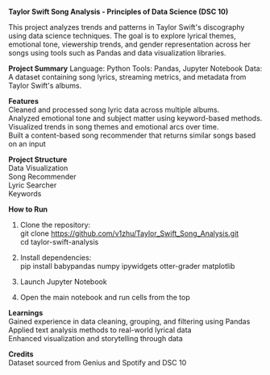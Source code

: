 **Taylor Swift Song Analysis - Principles of Data Science (DSC 10)**

This project analyzes trends and patterns in Taylor Swift's discography using data science techniques. The goal is to explore lyrical themes, emotional tone, viewership trends, and gender representation across her songs using tools such as Pandas and data visualization libraries.

**Project Summary**
Language: Python
Tools: Pandas, Jupyter Notebook
Data: A dataset containing song lyrics, streaming metrics, and metadata from Taylor Swift's albums.

**Features**  
Cleaned and processed song lyric data across multiple albums.  
Analyzed emotional tone and subject matter using keyword-based methods.  
Visualized trends in song themes and emotional arcs over time.  
Built a content-based song recommender that returns similar songs based on an input  

**Project Structure**  
Data Visualization    
Song Recommender   
Lyric Searcher  
Keywords  

**How to Run**
1. Clone the repository:  
   git clone https://github.com/v1zhu/Taylor_Swift_Song_Analysis.git   
   cd taylor-swift-analysis    

2. Install dependencies:  
   pip install babypandas numpy ipywidgets otter-grader matplotlib
   
3. Launch Jupyter Notebook
   
4. Open the main notebook and run cells from the top

**Learnings**  
Gained experience in data cleaning, grouping, and filtering using Pandas  
Applied text analysis methods to real-world lyrical data  
Enhanced visualization and storytelling through data  

**Credits**  
Dataset sourced from Genius and Spotify and DSC 10




